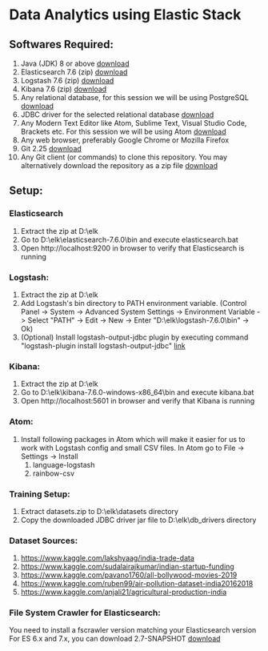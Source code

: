 # Data Analytics using Elastic Stack

## Softwares Required:
1. Java (JDK) 8 or above [download](https://adoptopenjdk.net/?variant=openjdk13&jvmVariant=hotspot)
1. Elasticsearch 7.6 (zip) [download](https://www.elastic.co/start)
1. Logstash 7.6 (zip) [download](https://www.elastic.co/downloads/logstash)
1. Kibana 7.6 (zip) [download](https://www.elastic.co/start)
1. Any relational database, for this session we will be using PostgreSQL [download](https://www.enterprisedb.com/downloads/postgres-postgresql-downloads)
1. JDBC driver for the selected relational database [download](https://jdbc.postgresql.org/download.html)
1. Any Modern Text Editor like Atom, Sublime Text, Visual Studio Code, Brackets etc. For this session we will be using Atom [download](https://atom.io/)
1. Any web browser, preferably Google Chrome or Mozilla Firefox
1. Git 2.25 [download](https://git-scm.com/)
1. Any Git client (or commands) to clone this repository. You may alternatively download the repository as a zip file [download](https://tortoisegit.org/download/)

## Setup:
### Elasticsearch
1. Extract the zip at D:\elk
1. Go to D:\elk\elasticsearch-7.6.0\bin and execute elasticsearch.bat
1. Open http://localhost:9200 in browser to verify that Elasticsearch is running

### Logstash:
1. Extract the zip at D:\elk
1. Add Logstash's bin directory to PATH environment variable. (Control Panel -> System -> Advanced System Settings -> Environment Variable -> Select "PATH" -> Edit -> New -> Enter "D:\elk\logstash-7.6.0\bin" -> Ok)
1. (Optional) Install logstash-output-jdbc plugin by executing command "logstash-plugin install logstash-output-jdbc" [link](https://github.com/theangryangel/logstash-output-jdbc)

### Kibana:
1. Extract the zip at D:\elk
1. Go to D:\elk\kibana-7.6.0-windows-x86_64\bin and execute kibana.bat
1. Open http://localhost:5601 in browser and verify that Kibana is running

### Atom:
1. Install following packages in Atom which will make it easier for us to work with Logstash config and small CSV files. In Atom go to File -> Settings -> Install
    1. language-logstash
    1. rainbow-csv

### Training Setup:
1. Extract datasets.zip to D:\elk\datasets directory
1. Copy the downloaded JDBC driver jar file to D:\elk\db_drivers directory

### Dataset Sources:
1. https://www.kaggle.com/lakshyaag/india-trade-data
1. https://www.kaggle.com/sudalairajkumar/indian-startup-funding
1. https://www.kaggle.com/pavano1760/all-bollywood-movies-2019
1. https://www.kaggle.com/ruben99/air-pollution-dataset-india20162018
1. https://www.kaggle.com/anjali21/agricultural-production-india

### File System Crawler for Elasticsearch:
You need to install a fscrawler version matching your Elasticsearch version
For ES 6.x and 7.x, you can download 2.7-SNAPSHOT [download](https://fscrawler.readthedocs.io/en/latest/installation.html)

